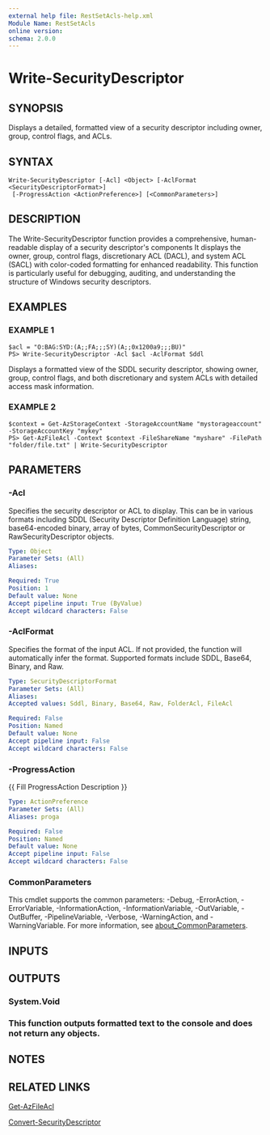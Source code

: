 ```yaml
---
external help file: RestSetAcls-help.xml
Module Name: RestSetAcls
online version:
schema: 2.0.0
---
```


# Write-SecurityDescriptor

## SYNOPSIS
Displays a detailed, formatted view of a security descriptor including owner, group, control flags, and ACLs.

## SYNTAX

```
Write-SecurityDescriptor [-Acl] <Object> [-AclFormat <SecurityDescriptorFormat>]
 [-ProgressAction <ActionPreference>] [<CommonParameters>]
```

## DESCRIPTION
The Write-SecurityDescriptor function provides a comprehensive, human-readable display of a security descriptor's 
components It displays the owner, group, control flags, discretionary ACL (DACL), and system ACL (SACL) with
color-coded formatting for enhanced readability.
This function is particularly useful for debugging, auditing, and
understanding the structure of Windows security descriptors.

## EXAMPLES

### EXAMPLE 1
```
$acl = "O:BAG:SYD:(A;;FA;;;SY)(A;;0x1200a9;;;BU)"
PS> Write-SecurityDescriptor -Acl $acl -AclFormat Sddl
```

Displays a formatted view of the SDDL security descriptor, showing owner, group, control flags, and both 
discretionary and system ACLs with detailed access mask information.

### EXAMPLE 2
```
$context = Get-AzStorageContext -StorageAccountName "mystorageaccount" -StorageAccountKey "mykey"
PS> Get-AzFileAcl -Context $context -FileShareName "myshare" -FilePath "folder/file.txt" | Write-SecurityDescriptor
```

## PARAMETERS

### -Acl
Specifies the security descriptor or ACL to display.
This can be in various formats including SDDL (Security 
Descriptor Definition Language) string, base64-encoded binary, array of bytes, CommonSecurityDescriptor or
RawSecurityDescriptor objects.

```yaml
Type: Object
Parameter Sets: (All)
Aliases:

Required: True
Position: 1
Default value: None
Accept pipeline input: True (ByValue)
Accept wildcard characters: False
```

### -AclFormat
Specifies the format of the input ACL.
If not provided, the function will automatically infer the format. 
Supported formats include SDDL, Base64, Binary, and Raw.

```yaml
Type: SecurityDescriptorFormat
Parameter Sets: (All)
Aliases:
Accepted values: Sddl, Binary, Base64, Raw, FolderAcl, FileAcl

Required: False
Position: Named
Default value: None
Accept pipeline input: False
Accept wildcard characters: False
```

### -ProgressAction
{{ Fill ProgressAction Description }}

```yaml
Type: ActionPreference
Parameter Sets: (All)
Aliases: proga

Required: False
Position: Named
Default value: None
Accept pipeline input: False
Accept wildcard characters: False
```

### CommonParameters
This cmdlet supports the common parameters: -Debug, -ErrorAction, -ErrorVariable, -InformationAction, -InformationVariable, -OutVariable, -OutBuffer, -PipelineVariable, -Verbose, -WarningAction, and -WarningVariable. For more information, see [about_CommonParameters](http://go.microsoft.com/fwlink/?LinkID=113216).

## INPUTS

## OUTPUTS

### System.Void
### This function outputs formatted text to the console and does not return any objects.
## NOTES

## RELATED LINKS

[Get-AzFileAcl]()

[Convert-SecurityDescriptor]()

